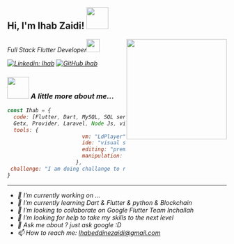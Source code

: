 <h2> Hi, I'm Ihab Zaidi! <img src="https://media.giphy.com/media/mGcNjsfWAjY5AEZNw6/giphy.gif" width="50"></h2>
<img align='right' src="https://media.giphy.com/media/ieyl9zmCjO4b4t6qoY/giphy.gif" width="230">
<p><em>Full Stack Flutter Developer<img src="https://media.giphy.com/media/fYSnHlufseco8Fh93Z/giphy.gif" width="30">
  

[![Linkedin: Ihab](https://img.shields.io/badge/-IhabZaidi-blue?style=flat-square&logo=Linkedin&logoColor=white&link=https://www.linkedin.com/in/ihabzaidi/)](https://www.linkedin.com/in/ihabzaidi/)
[![GitHub Ihab](https://img.shields.io/github/followers/IhabZaidi?label=follow&style=social)](https://github.com/IhabZaidi)


### <img src="https://media.giphy.com/media/VgCDAzcKvsR6OM0uWg/giphy.gif" width="50"> A little more about me...  

```javascript
const Ihab = {
  code: [Flutter, Dart, MySQL, SQL server, Bloc / cubit,
  Getx, Provider, Laravel, Node Js, visual basic, Blockchain],
  tools: {
                        vm: "LdPlayer",
                        ide: "visual studio code",
                        editing: "premiere & efter effects",
                        manipulation: "ps & illustrator"
                      },
 challenge: "I am doing challange to reach the senior degree in flutter in the possible shortest time"
}
```



---

- 🔭 I’m currently working on ...
- 🌱 I’m currently learning Dart & Flutter & python & Blockchain
- 👯 I’m looking to collaborate on Google Flutter Team Inchallah
- 🤔 I’m looking for help to take my skills to the next level
- 💬 Ask me about ? just ask google :D
- 📫 How to reach me: Ihabeddinezaidi@gmail.com


